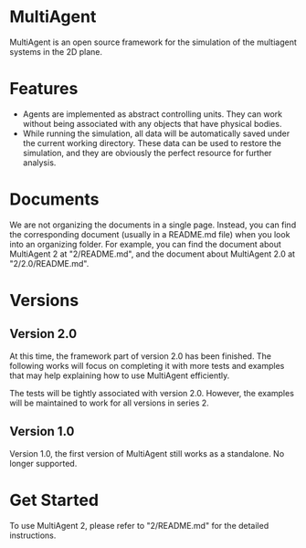# MultiAgent
MultiAgent is an open source framework for the simulation of the multiagent systems in the 2D plane.

# Features
- Agents are implemented as abstract controlling units. They can work without being associated
with any objects that have physical bodies.
- While running the simulation, all data will be automatically saved under the current working directory.
These data can be used to restore the simulation, and they are obviously the perfect resource for further
analysis.  

# Documents
We are not organizing the documents in a single page. Instead, you can find the corresponding
document (usually in a README.md file) when you look into an organizing folder. For example, you can find the document about MultiAgent 2 at "2/README.md", and the document about MultiAgent 2.0
at "2/2.0/README.md".

# Versions

## Version 2.0
At this time, the framework part of version 2.0 has been finished. The following works will focus on
completing it with more tests and examples that may help explaining how to use MultiAgent efficiently.

The tests will be tightly associated with version 2.0. However, the examples will be maintained to
work for all versions in series 2.

## Version 1.0
Version 1.0, the first version of MultiAgent still works as a standalone. No longer supported.

# Get Started
To use MultiAgent 2, please refer to "2/README.md" for the detailed instructions.
